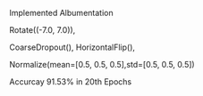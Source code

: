
Implemented Albumentation 

Rotate((-7.0, 7.0)),

CoarseDropout(),
HorizontalFlip(),

Normalize(mean=[0.5, 0.5, 0.5],std=[0.5, 0.5, 0.5])

Accurcay
91.53% in 20th Epochs
